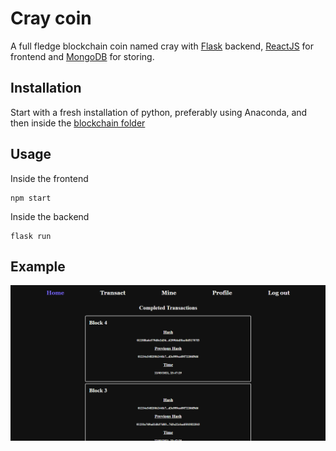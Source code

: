 # Cray coin

A full fledge blockchain coin named cray with [Flask](https://flask.palletsprojects.com/en/1.1.x/) backend, [ReactJS](https://reactjs.org/) for frontend and [MongoDB](https://www.mongodb.com/) for storing.


## Installation

Start with a fresh installation of python, preferably using Anaconda, and then inside the [blockchain folder](blockchain-coin/)

## Usage

Inside the frontend

```
npm start
```

Inside the backend

```
flask run
```

## Example
<p align="center">
  <img src="img/img.png" /> 
</p>
